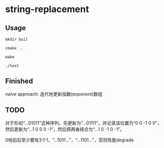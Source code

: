 # string-replacement



## Usage

`mkdir buil`

`cmake ..`

`make`

`./test`



## Finished

naïve approach: 迭代地更新指数(exponent)数组 



## TODO

对于形如“...01011”这种序列，先更新为“...01111”，并记录该位置为“0 0 -1 0 0”，然后更新为“...1 0 0 0 -1”，然后把两者结合为“...1 0 -1 0 -1”。

0地前后至少要有3个1，“...1011...”，“...1101...”，否则性能degrade
